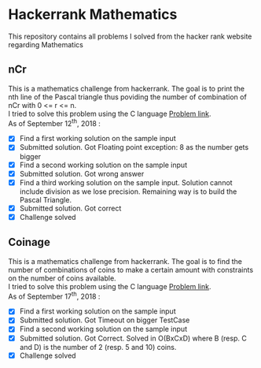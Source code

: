 # Hackerrank Mathematics
This repository contains all problems I solved from the hacker rank website regarding Mathematics

## nCr
This is a mathematics challenge from hackerrank. The goal is to print the nth line of the Pascal triangle thus poviding the number of combination of nCr with 0 <= r <= n.  
I tried to solve this problem using the C language [Problem link](https://www.hackerrank.com/challenges/ncr-table/problem).  
As of September 12<sup>th</sup>, 2018 :
- [X] Find a first working solution on the sample input
- [X] Submitted solution. Got Floating point exception: 8 as the number gets bigger
- [X] Find a second working solution on the sample input
- [X] Submitted solution. Got wrong answer
- [X] Find a third working solution on the sample input. Solution cannot include division as we lose precision. Remaining way is to build the Pascal Triangle.
- [X] Submitted solution. Got correct
- [X] Challenge solved

## Coinage
This is a mathematics challenge from hackerrank. The goal is to find the number of combinations of coins to make a certain amount with constraints on the number of coins available.  
I tried to solve this problem using the C language [Problem link](https://www.hackerrank.com/challenges/coinage/problem).  
As of September 17<sup>th</sup>, 2018 :
- [X] Find a first working solution on the sample input
- [X] Submitted solution. Got Timeout on bigger TestCase
- [X] Find a second working solution on the sample input
- [X] Submitted solution. Got Correct. Solved in O(BxCxD) where B (resp. C and D) is the number of 2 (resp. 5 and 10) coins.
- [X] Challenge solved
